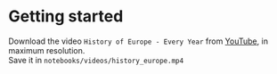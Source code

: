 # Getting started
Download the video `History of Europe - Every Year` from [YouTube](https://www.youtube.com/watch?v=UY9P0QSxlnI), in maximum resolution.  
Save it in `notebooks/videos/history_europe.mp4`
